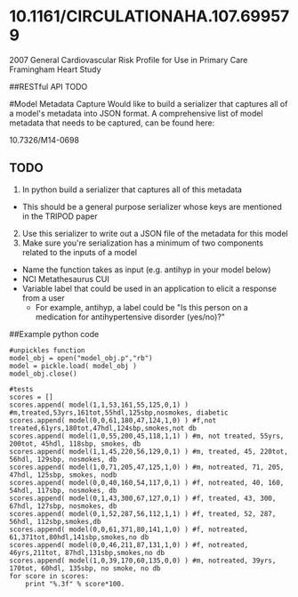 # 10.1161/CIRCULATIONAHA.107.699579
2007 General Cardiovascular Risk Profile for Use in Primary Care
Framingham Heart Study

##RESTful API
TODO

#Model Metadata Capture
Would like to build a serializer that captures all of a model's metadata into
JSON format. A comprehensive list of model metadata that needs to be captured,
can be found here:

10.7326/M14-0698

## TODO
1. In python build a serializer that captures all of this metadata
  - This should be a general purpose serializer whose keys are mentioned in the TRIPOD paper
2. Use this serializer to write out a JSON file of the metadata for this model
3. Make sure you're serialization has a minimum of two components related to the inputs of a model
  - Name the function takes as input (e.g. antihyp in your model below)
  - NCI Metathesaurus CUI
  - Variable label that could be used in an application to elicit a response from a user
    - For example, antihyp, a label could be "Is this person on a medication for antihypertensive disorder (yes/no)?"

##Example python code
```
#unpickles function
model_obj = open("model_obj.p","rb")
model = pickle.load( model_obj )
model_obj.close()

#tests
scores = []
scores.append( model(1,1,53,161,55,125,0,1) ) #m,treated,53yrs,161tot,55hdl,125sbp,nosmokes, diabetic
scores.append( model(0,0,61,180,47,124,1,0) ) #f,not treated,61yrs,180tot,47hdl,124sbp,smokes,not db
scores.append( model(1,0,55,200,45,118,1,1) ) #m, not treated, 55yrs, 200tot, 45hdl, 118sbp, smokes, db
scores.append( model(1,1,45,220,56,129,0,1) ) #m, treated, 45, 220tot, 56hdl, 129sbp, nosmokes, db
scores.append( model(1,0,71,205,47,125,1,0) ) #m, notreated, 71, 205, 47hdl, 125sbp, smokes, nodb
scores.append( model(0,0,40,160,54,117,0,1) ) #f, notreated, 40, 160, 54hdl, 117sbp, nosmokes, db
scores.append( model(0,1,43,300,67,127,0,1) ) #f, treated, 43, 300, 67hdl, 127sbp, nosmokes, db
scores.append( model(0,1,52,287,56,112,1,1) ) #f, treated, 52, 287, 56hdl, 112sbp,smokes,db
scores.append( model(0,0,61,371,80,141,1,0) ) #f, notreated, 61,371tot,80hdl,141sbp,smokes,no db
scores.append( model(0,0,46,211,87,131,1,0) ) #f, notreated, 46yrs,211tot, 87hdl,131sbp,smokes,no db
scores.append( model(1,0,39,170,60,135,0,0) ) #m, notreated, 39yrs, 170tot, 60hdl, 135sbp, no smoke, no db
for score in scores:
    print "%.3f" % score*100.
```
